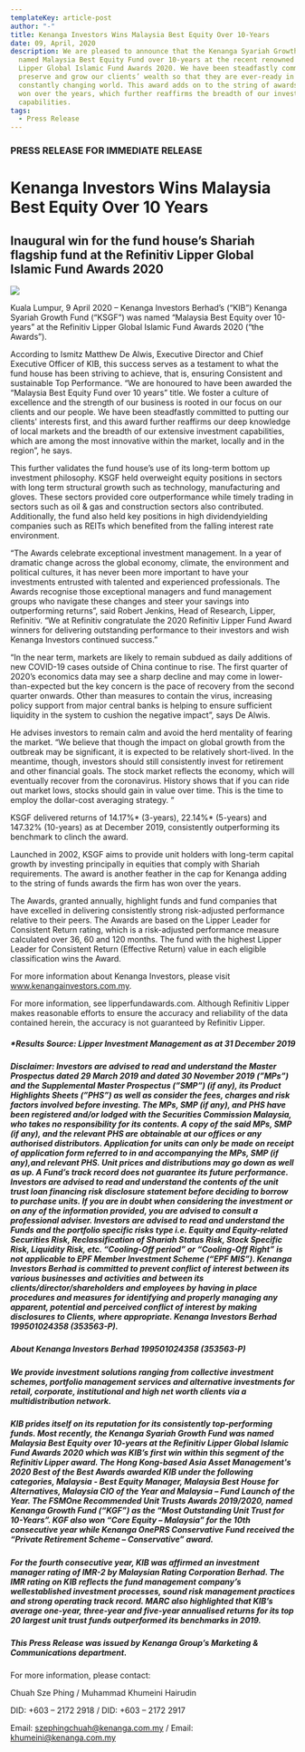 ```yaml
---
templateKey: article-post
author: "-"
title: Kenanga Investors Wins Malaysia Best Equity Over 10-Years
date: 09, April, 2020
description: We are pleased to announce that the Kenanga Syariah Growth Fund was
  named Malaysia Best Equity Fund over 10-years at the recent renowned Refinitiv
  Lipper Global Islamic Fund Awards 2020. We have been steadfastly committed to
  preserve and grow our clients’ wealth so that they are ever-ready in a
  constantly changing world. This award adds on to the string of awards we have
  won over the years, which further reaffirms the breadth of our investment
  capabilities.
tags:
  - Press Release
---
```

### PRESS RELEASE FOR IMMEDIATE RELEASE

# Kenanga Investors Wins Malaysia Best Equity Over 10 Years

## Inaugural win for the fund house’s Shariah flagship fund at the Refinitiv Lipper Global Islamic Fund Awards 2020

![](/img/2020-04-09-press-release-refinitiv-lipper-global-islamic-fund-awards-2020.png)

Kuala Lumpur, 9 April 2020 – Kenanga Investors Berhad’s (“KIB”) Kenanga Syariah Growth Fund (“KSGF”) was named “Malaysia Best Equity over 10-years” at the Refinitiv Lipper Global Islamic Fund Awards 2020 (“the Awards”).

According to Ismitz Matthew De Alwis, Executive Director and Chief Executive Officer of KIB, this success serves as a testament to what the fund house has been striving to achieve, that is, ensuring Consistent and sustainable Top Performance. “We are honoured to have been awarded the “Malaysia Best Equity Fund over 10 years” title. We foster a culture of excellence and the strength of our business is rooted in our focus on our clients and our people. We have been steadfastly committed to putting our clients' interests first, and this award further reaffirms our deep knowledge of local markets and the breadth of our extensive investment capabilities, which are among the most innovative within the market, locally and in the region”, he says.

This further validates the fund house’s use of its long-term bottom up investment philosophy. KSGF held overweight equity positions in sectors with long term structural growth such as technology, manufacturing and gloves. These sectors provided core outperformance while timely trading in sectors such as oil & gas and construction sectors also contributed. Additionally, the fund also held key positions in high dividendyielding companies such as REITs which benefited from the falling interest rate environment.

“The Awards celebrate exceptional investment management. In a year of dramatic change across the global economy, climate, the environment and political cultures, it has never been more important to have your investments entrusted with talented and experienced professionals. The Awards recognise those exceptional managers and fund management groups who navigate these changes and steer your savings into outperforming returns”, said Robert Jenkins, Head of Research, Lipper, Refinitiv. “We at Refinitiv congratulate the 2020 Refinitiv Lipper Fund Award winners for delivering outstanding performance to their investors and wish Kenanga Investors continued success.”

“In the near term, markets are likely to remain subdued as daily additions of new COVID-19 cases outside of China continue to rise. The first quarter of 2020’s economics data may see a sharp decline and may come in lower-than-expected but the key concern is the pace of recovery from the second quarter onwards. Other than measures to contain the virus, increasing policy support from major central banks is helping to ensure sufficient liquidity in the system to cushion the negative impact”, says De Alwis.

He advises investors to remain calm and avoid the herd mentality of fearing the market. “We believe that though the impact on global growth from the outbreak may be significant, it is expected to be relatively short-lived. In the meantime, though, investors should still consistently invest for retirement and other financial goals. The stock market reflects the economy, which will eventually recover from the coronavirus. History shows that if you can ride out market lows, stocks should gain in value over time. This is the time to employ the dollar-cost averaging strategy. “

KSGF delivered returns of 14.17%\* (3-years), 22.14%\* (5-years) and 147.32% (10-years) as at December 2019, consistently outperforming its benchmark to clinch the award.

Launched in 2002, KSGF aims to provide unit holders with long-term capital growth by investing principally in equities that comply with Shariah requirements. The award is another feather in the cap for Kenanga adding to the string of funds awards the firm has won over the years.

The Awards, granted annually, highlight funds and fund companies that have excelled in delivering consistently strong risk-adjusted performance relative to their peers. The Awards are based on the Lipper Leader for Consistent Return rating, which is a risk-adjusted performance measure calculated over 36, 60 and 120 months. The fund with the highest Lipper Leader for Consistent Return (Effective Return) value in each eligible classification wins the Award.

For more information about Kenanga Investors, please visit www.kenangainvestors.com.my.

For more information, see lipperfundawards.com. Although Refinitiv Lipper makes reasonable efforts to ensure the accuracy and reliability of the data contained herein, the accuracy is not guaranteed by Refinitiv Lipper.

##### \*Results Source: Lipper Investment Management as at 31 December 2019

##### Disclaimer: Investors are advised to read and understand the Master Prospectus dated 29 March 2019 and dated 30 November 2019 (”MPs”) and the Supplemental Master Prospectus (”SMP”) (if any), its Product Highlights Sheets (”PHS”) as well as consider the fees, charges and risk factors involved before investing. The MPs, SMP (if any), and PHS have been registered and/or lodged with the Securities Commission Malaysia, who takes no responsibility for its contents. A copy of the said MPs, SMP (if any), and the relevant PHS are obtainable at our offices or any authorised distributors. Application for units can only be made on receipt of application form referred to in and accompanying the MPs, SMP (if any),and relevant PHS. Unit prices and distributions may go down as well as up. A Fund’s track record does not guarantee its future performance. Investors are advised to read and understand the contents of the unit trust loan financing risk disclosure statement before deciding to borrow to purchase units. If you are in doubt when considering the investment or on any of the information provided, you are advised to consult a professional adviser. Investors are advised to read and understand the Funds and the portfolio specific risks type i.e. Equity and Equity-related Securities Risk, Reclassification of Shariah Status Risk, Stock Specific Risk, Liquidity Risk, etc. “Cooling-Off period” or “Cooling-Off Right” is not applicable to EPF Member Investment Scheme (“EPF MIS”). Kenanga Investors Berhad is committed to prevent conflict of interest between its various businesses and activities and between its clients/director/shareholders and employees by having in place procedures and measures for identifying and properly managing any apparent, potential and perceived conflict of interest by making disclosures to Clients, where appropriate. Kenanga Investors Berhad 199501024358 (353563-P).

##### About Kenanga Investors Berhad 199501024358 (353563-P)

##### We provide investment solutions ranging from collective investment schemes, portfolio management services and alternative investments for retail, corporate, institutional and high net worth clients via a multidistribution network.

##### KIB prides itself on its reputation for its consistently top-performing funds. Most recently, the Kenanga Syariah Growth Fund was named Malaysia Best Equity over 10-years at the Refinitiv Lipper Global Islamic Fund Awards 2020 which was KIB’s first win within this segment of the Refinitiv Lipper award. The Hong Kong-based Asia Asset Management's 2020 Best of the Best Awards awarded KIB under the following categories, Malaysia - Best Equity Manager, Malaysia Best House for Alternatives, Malaysia CIO of the Year and Malaysia – Fund Launch of the Year. The FSMOne Recommended Unit Trusts Awards 2019/2020, named Kenanga Growth Fund (“KGF”) as the “Most Outstanding Unit Trust for 10-Years”. KGF also won “Core Equity – Malaysia” for the 10th consecutive year while Kenanga OnePRS Conservative Fund received the “Private Retirement Scheme – Conservative” award.

##### For the fourth consecutive year, KIB was affirmed an investment manager rating of IMR-2 by Malaysian Rating Corporation Berhad. The IMR rating on KIB reflects the fund management company’s wellestablished investment processes, sound risk management practices and strong operating track record. MARC also highlighted that KIB’s average one-year, three-year and five-year annualised returns for its top 20 largest unit trust funds outperformed its benchmarks in 2019.

##### This Press Release was issued by Kenanga Group’s Marketing & Communications department.

For more information, please contact:

Chuah Sze Phing / Muhammad Khumeini Hairudin

DID: +603 – 2172 2918 / DID: +603 – 2172 2917

Email: szephingchuah@kenanga.com.my / Email: khumeini@kenanga.com.my